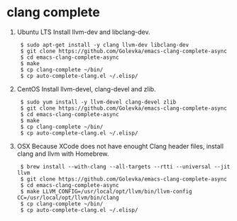 clang complete
==============

1. Ubuntu LTS
   Install llvm-dev and libclang-dev.

        $ sudo apt-get install -y clang llvm-dev libclang-dev
        $ git clone https://github.com/Golevka/emacs-clang-complete-async
        $ cd emacs-clang-complete-async
        $ make
        $ cp clang-complete ~/bin/
        $ cp auto-complete-clang.el ~/.elisp/

2. CentOS
   Install llvm-devel, clang-devel and zlib.

        $ sudo yum install -y llvm-devel clang-devel zlib
        $ git clone https://github.com/Golevka/emacs-clang-complete-async
        $ cd emacs-clang-complete-async
        $ make
        $ cp clang-complete ~/bin/
        $ cp auto-complete-clang.el ~/.elisp/

3. OSX
   Because XCode does not have enought Clang header files, install clang and llvm with Homebrew.

        $ brew install --with-clang --all-targets --rtti --universal --jit llvm
        $ git clone https://github.com/Golevka/emacs-clang-complete-async
        $ cd emacs-clang-complete-async
        $ make LLVM_CONFIG=/usr/local/opt/llvm/bin/llvm-config CC=/usr/local/opt/llvm/bin/clang
        $ cp clang-complete ~/bin/
        $ cp auto-complete-clang.el ~/.elisp/
